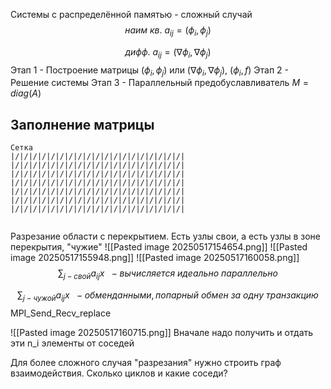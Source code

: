 Системы с распределённой памятью - сложный случай
$$
наим\ кв.\ a_{ij} = (\phi_i, \phi_j)
$$

$$
дифф.\ a_{ij} = (\nabla \phi_i, \nabla \phi_j)
$$
Этап 1 - Построение матрицы $(\phi_i, \phi_j)$ или $(\nabla \phi_i, \nabla \phi_j)$, $(\phi_i, f)$
Этап 2 - Решение системы
Этап 3 - Параллельный предобуславливатель $M = diag(A)$

## Заполнение матрицы
```
Cетка
|/|/|/|/|/|/|/|/|/|/|/|/|/|/|/|/|/|/|/|
|/|/|/|/|/|/|/|/|/|/|/|/|/|/|/|/|/|/|/|
|/|/|/|/|/|/|/|/|/|/|/|/|/|/|/|/|/|/|/|
|/|/|/|/|/|/|/|/|/|/|/|/|/|/|/|/|/|/|/|
|/|/|/|/|/|/|/|/|/|/|/|/|/|/|/|/|/|/|/|
|/|/|/|/|/|/|/|/|/|/|/|/|/|/|/|/|/|/|/|
|/|/|/|/|/|/|/|/|/|/|/|/|/|/|/|/|/|/|/|
	
```
Разрезание области с перекрытием. Есть узлы свои, а есть узлы в зоне перекрытия, "чужие"
![[Pasted image 20250517154654.png]]
![[Pasted image 20250517155948.png]]
![[Pasted image 20250517160058.png]]
$$
\sum_{j - свой} a_{ij}x\ \ -вычисляется\ идеально\ параллельно
$$

$$
\sum_{j - чужой} a_{ij}x\ \ -обмен данными, попарный\ обмен\ за\ одну\ транзакцию
$$
MPI_Send_Recv_replace

![[Pasted image 20250517160715.png]]
Вначале надо получить и отдать эти n_i элементы от соседей

Для более сложного случая "разрезания" нужно строить граф взаимодействия. Сколько циклов и какие соседи?